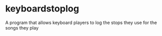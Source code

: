 # keyboardstoplog
A program that allows keyboard players to log the stops they use for the songs they play
